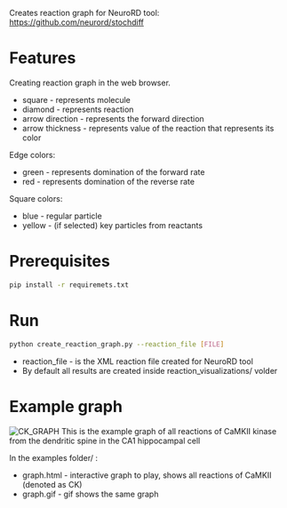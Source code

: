 Creates reaction graph for NeuroRD tool:
https://github.com/neurord/stochdiff

# Features

Creating reaction graph in the web browser.
* square - represents molecule
* diamond - represents reaction
* arrow direction - represents the forward direction
* arrow thickness - represents value of the reaction that represents its color

Edge colors:
* green - represents domination of the forward rate
* red - represents domination of the reverse rate

Square colors:
* blue - regular particle
* yellow - (if selected) key particles from reactants 

# Prerequisites
```bash
pip install -r requiremets.txt
```

# Run
```bash
python create_reaction_graph.py --reaction_file [FILE] 
```

* reaction_file - is the XML reaction file created for NeuroRD tool
* By default all results are created inside reaction_visualizations/ volder

# Example graph

![CK_GRAPH](examples/graph.gif)
This is the example graph of all reactions of CaMKII kinase from the dendritic spine in the CA1 hippocampal cell 

In the examples folder/ :
* graph.html - interactive graph to play, shows all reactions of CaMKII (denoted as CK)
* graph.gif - gif shows the same graph

